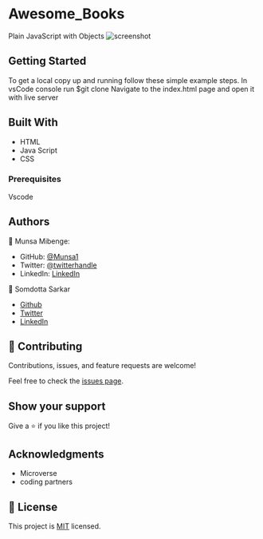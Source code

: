 # Awesome_Books
Plain JavaScript with Objects 
![screenshot](https://user-images.githubusercontent.com/84907743/137748695-d285bb7e-ac14-4295-88a0-b1677098338d.png)
## Getting Started
To get a local copy up and running follow these simple example steps.
In vsCode console run $git clone 
Navigate to the index.html page and open it with live server
## Built With

- HTML
- Java Script
- CSS
### Prerequisites
Vscode
## Authors
👤 Munsa Mibenge:
- GitHub: [@Munsa1](https://github.com/munsa1)
- Twitter: [@twitterhandle](https://twitter.com/twitterhandle)
- LinkedIn: [LinkedIn](https://linkedin.com/in/linkedinhandle)

👤 Somdotta Sarkar

- [Github](https://github.com/Somdotta07)
- [Twitter](https://github.com/Somdotta07)
- [LinkedIn](https://www.linkedin.com/in/somdotta-sarkar-8849b419/)

## 🤝 Contributing

Contributions, issues, and feature requests are welcome!

Feel free to check the [issues page](../../issues/).

## Show your support

Give a ⭐️ if you like this project!

## Acknowledgments
- Microverse
- coding partners


## 📝 License

This project is [MIT](./MIT.md) licensed.

